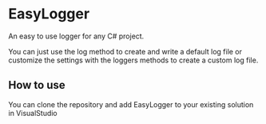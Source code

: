 # EasyLogger
An easy to use logger for any C# project.

You can just use the log method to create and write a default log file
or customize the settings with the loggers methods to create a custom log file.
 
## How to use

You can clone the repository and add EasyLogger to your existing solution in VisualStudio